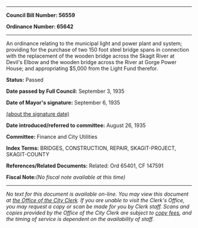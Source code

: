 

********

**Council Bill Number: 56559**
   
**Ordinance Number: 65642**
********

 An ordinance relating to the municipal light and power plant and system; providing for the purchase of two 150 foot steel bridge spans in connection with the replacement of the wooden bridge across the Skagit River at Devil's Elbow and the wooden bridge across the River at Gorge Power House; and appropriating $5,000 from the Light Fund therefor.

**Status:** Passed
   
**Date passed by Full Council:** September 3, 1935
   
**Date of Mayor's signature:** September 6, 1935
   
[(about the signature date)](/~public/approvaldate.htm)
   
   
   
**Date introduced/referred to committee:** August 26, 1935
   
**Committee:** Finance and City Utilities
   
   
**Index Terms:** BRIDGES, CONSTRUCTION, REPAIR, SKAGIT-PROJECT, SKAGIT-COUNTY

**References/Related Documents:** Related: Ord 65401, CF 147591

**Fiscal Note:**_(No fiscal note available at this time)_
********

_No text for this document is available on-line. You may view this document at [the Office of the City Clerk](http://www.seattle.gov/leg/clerk/contactUs.htm). If you are unable to visit the Clerk's Office, you may request a copy or scan be made for you by Clerk staff. Scans and copies provided by the Office of the City Clerk are subject to [copy fees](http://clerk.seattle.gov/~public/clerkfees.htm), and the timing of service is dependent on the availability of staff._

